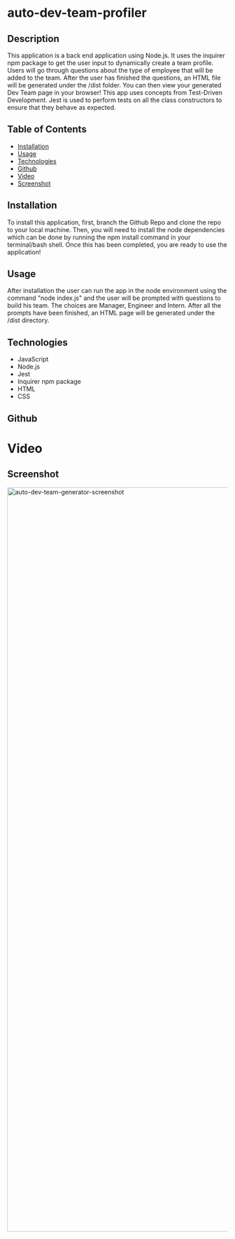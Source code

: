 # auto-dev-team-profiler

## Description
This application is a back end application using Node.js. It uses the inquirer npm package to get the user input to dynamically create a team profile. Users will go through questions about the type of employee that will be added to the team.  After the user has finished the questions, an HTML file will be generated under the /dist folder. You can then view your generated Dev Team page in your browser!
   This app uses concepts from Test-Driven Development. Jest is used to perform tests on all the class constructors to ensure that they behave as expected.

## Table of Contents

- [Installation](#installation)
- [Usage](#usage)
- [Technologies](#technologies)
- [Github](#github)
- [Video](#video)
- [Screenshot](#screenshot)


## Installation
To install this application, first, branch the Github Repo and clone the repo to your local machine. Then, you will need to install the node dependencies which can be done by running the npm install command in your terminal/bash shell. Once this has been completed, you are ready to use the application!

## Usage
After installation the user can run the app in the node environment using the command "node index.js" and the user will be prompted with questions to build his team. The choices are Manager, Engineer and Intern. After all the prompts have been finished, an HTML page will be generated under the /dist directory.

## Technologies
* JavaScript
* Node.js
* Jest
* Inquirer npm package
* HTML
* CSS

## Github

# Video

## Screenshot
<img width="1703" alt="auto-dev-team-generator-screenshot" src="https://user-images.githubusercontent.com/102756451/163695113-fe9ae84b-2d42-46c2-9add-d4e8d8f67345.png">
